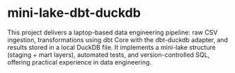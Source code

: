 # mini-lake-dbt-duckdb
This project delivers a laptop-based data engineering pipeline: raw CSV ingestion, transformations using dbt Core with the dbt-duckdb adapter, and results stored in a local DuckDB file. It implements a mini-lake structure (staging + mart layers), automated tests, and version-controlled SQL, offering practical experience in data engineering.
